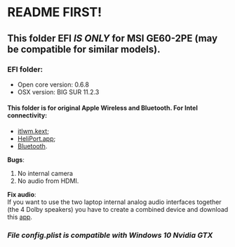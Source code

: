 # **README FIRST!** 

## This folder EFI ***IS ONLY*** for MSI GE60-2PE (may be compatible for similar models).

### EFI folder:
* Open core version: 0.6.8
* OSX version: BIG SUR 11.2.3
#### This folder is for original Apple Wireless and Bluetooth. For Intel connectivity:
* [itlwm.kext](https://github.com/OpenIntelWireless/itlwm/releases);
* [HeliPort.app](https://github.com/OpenIntelWireless/HeliPort/releases); 
* [Bluetooth](https://github.com/OpenIntelWireless/IntelBluetoothFirmware/releases).

**Bugs**: 
1. No internal camera 
2. No audio from HDMI.

**Fix audio**:\
If you want to use the two laptop internal analog audio interfaces together (the 4 Dolby speakers) you have to create a combined device and  download this [app](https://apps.apple.com/it/app/speakeramp-system-audio-boost/id1496955576?mt=12).

### _File config.plist is compatible with Windows 10 Nvidia GTX_
